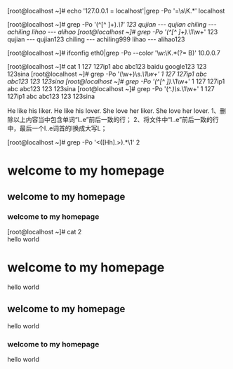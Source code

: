 [root@localhost ~]# echo '127.0.0.1 = localhost'|grep -Po '=\s\K.*'
localhost


[root@localhost ~]# grep -Po '(^[^ ]+).*\1' 123
qujian --- qujian
chiling --- achiling
lihao  ---   alihao
[root@localhost ~]# grep -Po '(^[^ ]+).*\1\w+' 123
qujian --- qujian123
chiling --- achiling999
lihao  ---   alihao123




[root@localhost ~]# ifconfig eth0|grep -Po --color '\w:\K.*(?=  B)'
10.0.0.7

[root@localhost ~]# cat 1
127   127ip1
abc  abc123
baidu google123
123	123sina
[root@localhost ~]# grep -Po '(\w+)\s.*\1\w+' 1
127   127ip1
abc  abc123
123	123sina
[root@localhost ~]# grep -Po '(^[^ ]).*\1\w+' 1
127   127ip1
abc  abc123
123	123sina
[root@localhost ~]# grep -Po '(^.*)\s.*\1\w+' 1
127   127ip1
abc  abc123
123	123sina


He like his liker.
		He like his lover.
		She love her liker.
		She love her lover.
	1、删除以上内容当中包含单词“l..e”前后一致的行；
	2、将文件中“l..e”前后一致的行中，最后一个l..e词首的l换成大写L；



[root@localhost ~]# grep -Po '<([Hh].>).*\1' 2
<H1>welcome to my homepage</H1>
<h2>welcome to my homepage</h2>
<h3>welcome to my homepage</h3>
[root@localhost ~]# cat 2
<div>hello world</div>
<H1>welcome to my homepage</H1>
<div>hello world</div>
<h2>welcome to my homepage</h2>
<div>hello world</div>
<h3>welcome to my homepage</h3>
<div>hello world</div>
